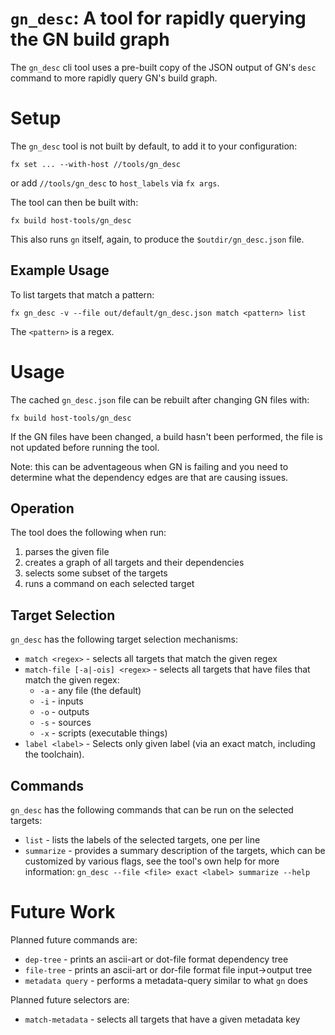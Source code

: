 # `gn_desc`: A tool for rapidly querying the GN build graph

The `gn_desc` cli tool uses a pre-built copy of the JSON output of GN's `desc`
command to more rapidly query GN's build graph.

# Setup

The `gn_desc` tool is not built by default, to add it to your configuration:

`fx set ... --with-host //tools/gn_desc`

or add `//tools/gn_desc` to `host_labels` via `fx args`.

The tool can then be built with:

`fx build host-tools/gn_desc`

This also runs `gn` itself, again, to produce the `$outdir/gn_desc.json` file.

## Example Usage

To list targets that match a pattern:

`fx gn_desc -v --file out/default/gn_desc.json match <pattern> list`

The `<pattern>` is a regex.

# Usage

The cached `gn_desc.json` file can be rebuilt after changing GN files with:

`fx build host-tools/gn_desc`

If the GN files have been changed, a build hasn't been performed, the file is
not updated before running the tool.

Note: this can be adventageous when GN is failing and you need to determine what
the dependency edges are that are causing issues.

## Operation

The tool does the following when run:

1. parses the given file
1. creates a graph of all targets and their dependencies
1. selects some subset of the targets
1. runs a command on each selected target

## Target Selection

`gn_desc` has the following target selection mechanisms:

- `match <regex>` - selects all targets that match the given regex
- `match-file [-a|-ois] <regex>` - selects all targets that have files that
match the given regex:
  - `-a` - any file (the default)
  - `-i` - inputs
  - `-o` - outputs
  - `-s` - sources
  - `-x` - scripts (executable things)
- `label <label>` - Selects only given label (via an exact match, including the
toolchain).

## Commands

`gn_desc` has the following commands that can be run on the selected targets:

- `list` - lists the labels of the selected targets, one per line
- `summarize` - provides a summary description of the targets, which can be
customized by various flags, see the tool's own help for more information: `gn_desc --file <file> exact <label> summarize --help`

# Future Work

Planned future commands are:

- `dep-tree` - prints an ascii-art or dot-file format dependency tree
- `file-tree` - prints an ascii-art or dor-file format file input->output tree
- `metadata query` - performs a metadata-query similar to what `gn` does

Planned future selectors are:

- `match-metadata` - selects all targets that have a given metadata key




